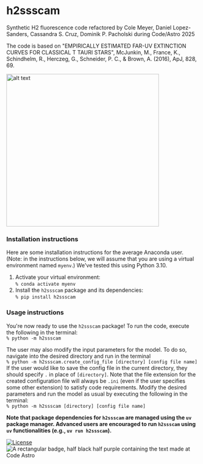 # h2ssscam
Synthetic H2 fluorescence code refactored by Cole Meyer, Daniel Lopez-Sanders, Cassandra S. Cruz, Dominik P. Pacholski during Code/Astro 2025

The code is based on  "EMPIRICALLY ESTIMATED FAR-UV EXTINCTION CURVES FOR CLASSICAL T TAURI STARS", McJunkin, M., France, K., Schindhelm, R., Herczeg, G., Schneider, P. C., & Brown, A. (2016), ApJ, 828, 69. 

<img src="assets/img/SDG_logo.png" alt="alt text" title="Title" width="400">

### Installation instructions
Here are some installation instructions for the average Anaconda user. (Note: in the instructions below, we will assume that you are using a virtual environment named `myenv`.) We've tested this using Python 3.10.
1. Activate your virtual environment:<br>
    `% conda activate myenv`
2. Install the `h2ssscam` package and its dependencies:<br>
    `% pip install h2ssscam`

### Usage instructions

You're now ready to use the `h2ssscam` package! To run the code, execute the following in the terminal:<br>
    `% python -m h2ssscam`

The user may also modify the input parameters for the model. To do so, navigate into the desired directory and run in the terminal<br>
    `% python -m h2ssscam.create_config_file [directory] [config file name]`<br>
If the user would like to save the config file in the current directory, they should specify `.` in place of `[directory]`. Note that the file extension for the created configuration file will always be `.ini` (even if the user specifies some other extension) to satisfy code requirements. Modify the desired parameters and run the model as usual by executing the following in the terminal:<br>
    `% python -m h2ssscam [directory] [config file name]`

**Note that package dependencies for `h2ssscam` are managed using the `uv` package manager. Advanced users are encouraged to run `h2ssscam` using `uv` functionalities (e.g., `uv run h2ssscam`).**

[![License](https://img.shields.io/badge/License-BSD%203--Clause-blue.svg)](https://opensource.org/licenses/BSD-3-Clause) ![A rectangular badge, half black half purple containing the text made at Code Astro](https://img.shields.io/badge/Made%20at-Code/Astro-blueviolet.svg)
